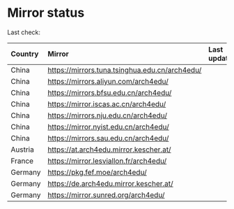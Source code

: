 <script src="./time.js"></script>
# Mirror status
Last check: <script type="text/javascript">localize(1699809266.2814257);</script>

|Country|Mirror|Last update|
|:------|:-----|:----------|
|China|https://mirrors.tuna.tsinghua.edu.cn/arch4edu/|<script type="text/javascript">localize(1699770705);</script>|
|China|https://mirrors.aliyun.com/arch4edu/|<script type="text/javascript">localize(1699770705);</script>|
|China|https://mirrors.bfsu.edu.cn/arch4edu/|<script type="text/javascript">localize(1699770705);</script>|
|China|https://mirror.iscas.ac.cn/arch4edu/|<script type="text/javascript">localize(1699770705);</script>|
|China|https://mirrors.nju.edu.cn/arch4edu/|<script type="text/javascript">localize(1699727484);</script>|
|China|https://mirror.nyist.edu.cn/arch4edu/|<script type="text/javascript">localize(1699770705);</script>|
|China|https://mirrors.sau.edu.cn/arch4edu/|<script type="text/javascript">localize(1699770705);</script>|
|Austria|https://at.arch4edu.mirror.kescher.at/|<script type="text/javascript">localize(1699770705);</script>|
|France|https://mirror.lesviallon.fr/arch4edu/|<script type="text/javascript">localize(1699770705);</script>|
|Germany|https://pkg.fef.moe/arch4edu/|<script type="text/javascript">localize(1699770705);</script>|
|Germany|https://de.arch4edu.mirror.kescher.at/|<script type="text/javascript">localize(1699770705);</script>|
|Germany|https://mirror.sunred.org/arch4edu/|<script type="text/javascript">localize(1699770705);</script>|

<script src="./tablefilter/tablefilter.js"></script>
<script src="./table.js"></script>